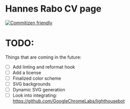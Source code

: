# Hannes Rabo CV page

[![Commitizen friendly](https://img.shields.io/badge/commitizen-friendly-brightgreen.svg)](http://commitizen.github.io/cz-cli/)

# TODO:

Things that are coming in the future:

-   [ ] Add linting and reformat hook
-   [ ] Add a license
-   [ ] Finalized color scheme
-   [ ] SVG backgrounds
-   [ ] Dynamic SVG generation
-   [ ] Look into integrating: https://github.com/GoogleChromeLabs/lighthousebot
